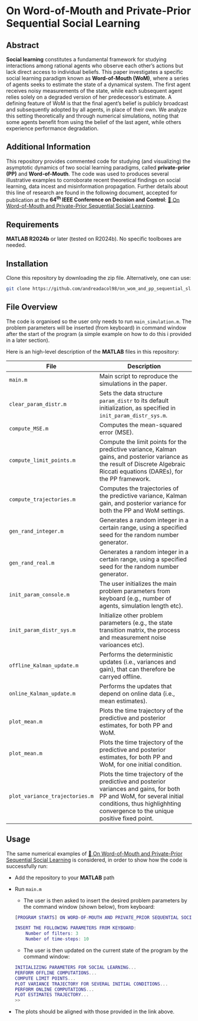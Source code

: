 # On Word-of-Mouth and Private-Prior Sequential Social Learning

## Abstract
**Social learning** constitutes a fundamental framework for studying interactions among rational agents who observe each other’s actions but lack direct access to individual beliefs. 
This paper investigates a specific social learning paradigm known as **Word-of-Mouth (WoM)**, where a series of agents seeks to estimate the state of a dynamical system. 
The first agent receives noisy measurements of the state, while each subsequent agent relies solely on a degraded version of her predecessor’s estimate. 
A defining feature of WoM is that the final agent’s belief is publicly broadcast and subsequently adopted by all agents, in place of their own. 
We analyze this setting theoretically and through numerical simulations, noting that some agents benefit from using the belief of the last agent, while others experience performance degradation.

## Additional Information
This repository provides commented code for studying (and visualizing) the asymptotic dynamics of two social learning paradigms, called **private-prior (PP)** and **Word-of-Mouth**.
The code was used to produces several illustrative examples to corroborate recent theoretical findings on social learning, data incest and misinformation propagation.
Further details about this line of research are found in the following document, accepted for publication at the **64<sup>th</sup> IEEE Conference on Decision and Control**:
[🔗 On Word-of-Mouth and Private-Prior Sequential Social Learning](https://arxiv.org/abs/2504.02913).

## Requirements
**MATLAB R2024b** or later (tested on R2024b). No specific toolboxes are needed.

## Installation
Clone this repository by downloading the zip file. Alternatively, one can use:
```bash
git clone https://github.com/andreadacol98/on_wom_and_pp_sequential_sl.git
```

## File Overview

The code is organised so  the user only needs to run `main_simulation.m`.
The problem parameters will be inserted (from keyboard) in command window after the start of the program (a simple example on how to do this i provided in a later section).

Here is an high-level description of the **MATLAB** files in this repository:

| File              | Description                                      |
|-------------------|--------------------------------------------------|
| `main.m`                  | Main script to reproduce the simulations in the paper. |
| `clear_param_distr.m`     | Sets the data structure `param_distr` to its default initialization, as specified in `init_param_distr_sys.m`. |
| `compute_MSE.m`           | Computes the mean-squared error (MSE). |
| `compute_limit_points.m`  | Compute the limit points for the predictive variance, Kalman gains, and posterior variance as the result of Discrete Algebraic Riccati equations (DAREs), for the PP framework. |
| `compute_trajectories.m`  | Computes the trajectories of the predictive variance, Kalman gain, and posterior variance for both the PP and WoM settings. |
| `gen_rand_integer.m`      | Generates a random integer in a certain range, using a specified seed for the random number generator. |
| `gen_rand_real.m`         | Generates a random integer in a certain range, using a specified seed for the random number generator. |
| `init_param_console.m`    | The user initializes the main problem parameters from keyboard (e.g., number of agents, simulation length etc). |
| `init_param_distr_sys.m`  | Initialize other problem parameters (e.g., the state transition matrix, the process and measurement noise varioances etc). |
| `offline_Kalman_update.m` | Performs the deterministic updates (i.e., variances and gain), that can therefore be carryed offline. |
| `online_Kalman_update.m`  | Performs the updates that depend on online data (i.e., mean estimates). |
| `plot_mean.m`             | Plots the time trajectory of the predictive and posterior estimates, for both PP and WoM. |
| `plot_mean.m`             | Plots the time trajectory of the predictive and posterior estimates, for both PP and WoM, for one initial condition. |
| `plot_variance_trajectories.m`         | Plots the time trajectory of the predictive and posterior variances and gains, for both PP and WoM, for several initial conditions, thus highlighhting convergence to the unique positive fixed point. |


## Usage
The same numerical examples of [🔗 On Word-of-Mouth and Private-Prior Sequential Social Learning](https://arxiv.org/abs/2504.02913) is considered, in order to show how the code is successfully run:
- Add the repository to your **MATLAB** path
- Run `main.m`
  - The user is then asked to insert the desired problem parameters by the command window (shown below), from keyboard:
  
  ```matlab
  [PROGRAM STARTS] ON WORD-OF-MOUTH AND PRIVATE_PRIOR SEQUENTIAL SOCIAL LEARNING

  INSERT THE FOLLOWING PARAMETERS FROM KEYBOARD:
      Number of filters: 3
      Number of time-steps: 10
  ```
  - The user is then updated on the current state of the program by the command window:
 
  ```matlab
  INITIALIZING PARAMETERS FOR SOCIAL LEARNING...
  PERFORM OFFLINE COMPUTATIONS...
  COMPUTE LIMIT POINTS...
  PLOT VARIANCE TRAJECTORY FOR SEVERAL INITIAL CONDITIONS...
  PERFORM ONLINE COMPUTATIONS...
  PLOT ESTIMATES TRAJECTORY...
  >>
  ```

- The plots should be aligned with those provided in the link above.
 
